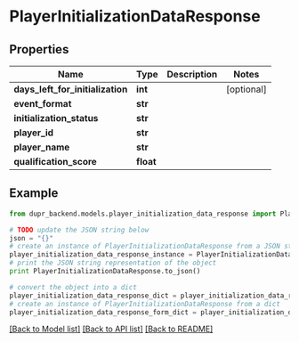 # PlayerInitializationDataResponse


## Properties
Name | Type | Description | Notes
------------ | ------------- | ------------- | -------------
**days_left_for_initialization** | **int** |  | [optional] 
**event_format** | **str** |  | 
**initialization_status** | **str** |  | 
**player_id** | **str** |  | 
**player_name** | **str** |  | 
**qualification_score** | **float** |  | 

## Example

```python
from dupr_backend.models.player_initialization_data_response import PlayerInitializationDataResponse

# TODO update the JSON string below
json = "{}"
# create an instance of PlayerInitializationDataResponse from a JSON string
player_initialization_data_response_instance = PlayerInitializationDataResponse.from_json(json)
# print the JSON string representation of the object
print PlayerInitializationDataResponse.to_json()

# convert the object into a dict
player_initialization_data_response_dict = player_initialization_data_response_instance.to_dict()
# create an instance of PlayerInitializationDataResponse from a dict
player_initialization_data_response_form_dict = player_initialization_data_response.from_dict(player_initialization_data_response_dict)
```
[[Back to Model list]](../README.md#documentation-for-models) [[Back to API list]](../README.md#documentation-for-api-endpoints) [[Back to README]](../README.md)


